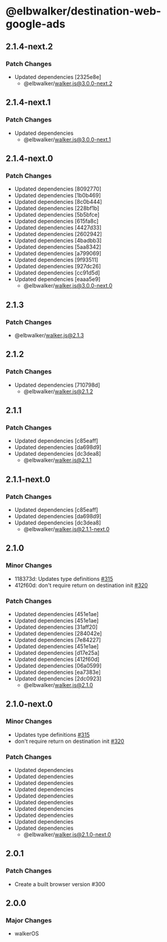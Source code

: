 # @elbwalker/destination-web-google-ads

## 2.1.4-next.2

### Patch Changes

- Updated dependencies [2325e8e]
  - @elbwalker/walker.js@3.0.0-next.2

## 2.1.4-next.1

### Patch Changes

- Updated dependencies
  - @elbwalker/walker.js@3.0.0-next.1

## 2.1.4-next.0

### Patch Changes

- Updated dependencies [8092770]
- Updated dependencies [1b0b469]
- Updated dependencies [8c0b444]
- Updated dependencies [228bf1b]
- Updated dependencies [5b5bfce]
- Updated dependencies [615fa8c]
- Updated dependencies [4427d33]
- Updated dependencies [2602942]
- Updated dependencies [4badbb3]
- Updated dependencies [5aa8342]
- Updated dependencies [a799069]
- Updated dependencies [9f93511]
- Updated dependencies [927dc26]
- Updated dependencies [cc91d5d]
- Updated dependencies [eaaa5e9]
  - @elbwalker/walker.js@3.0.0-next.0

## 2.1.3

### Patch Changes

- @elbwalker/walker.js@2.1.3

## 2.1.2

### Patch Changes

- Updated dependencies [710798d]
  - @elbwalker/walker.js@2.1.2

## 2.1.1

### Patch Changes

- Updated dependencies [c85eaff]
- Updated dependencies [da698d9]
- Updated dependencies [dc3dea8]
  - @elbwalker/walker.js@2.1.1

## 2.1.1-next.0

### Patch Changes

- Updated dependencies [c85eaff]
- Updated dependencies [da698d9]
- Updated dependencies [dc3dea8]
  - @elbwalker/walker.js@2.1.1-next.0

## 2.1.0

### Minor Changes

- 118373d: Updates type definitions
  [#315](https://github.com/elbwalker/walkerOS/issues/315)
- 412f60d: don't require return on destination init
  [#320](https://github.com/elbwalker/walkerOS/issues/320)

### Patch Changes

- Updated dependencies [451e1ae]
- Updated dependencies [451e1ae]
- Updated dependencies [31aff20]
- Updated dependencies [284042e]
- Updated dependencies [7e84227]
- Updated dependencies [451e1ae]
- Updated dependencies [d17e25a]
- Updated dependencies [412f60d]
- Updated dependencies [06a0599]
- Updated dependencies [ea7383e]
- Updated dependencies [2dc0923]
  - @elbwalker/walker.js@2.1.0

## 2.1.0-next.0

### Minor Changes

- Updates type definitions
  [#315](https://github.com/elbwalker/walkerOS/issues/315)
- don't require return on destination init
  [#320](https://github.com/elbwalker/walkerOS/issues/320)

### Patch Changes

- Updated dependencies
- Updated dependencies
- Updated dependencies
- Updated dependencies
- Updated dependencies
- Updated dependencies
- Updated dependencies
- Updated dependencies
- Updated dependencies
- Updated dependencies
  - @elbwalker/walker.js@2.1.0-next.0

## 2.0.1

### Patch Changes

- Create a built browser version #300

## 2.0.0

### Major Changes

- walkerOS

